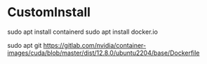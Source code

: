 # CustomInstall

sudo apt install containerd
sudo apt install docker.io

sudo apt git https://gitlab.com/nvidia/container-images/cuda/blob/master/dist/12.8.0/ubuntu2204/base/Dockerfile
